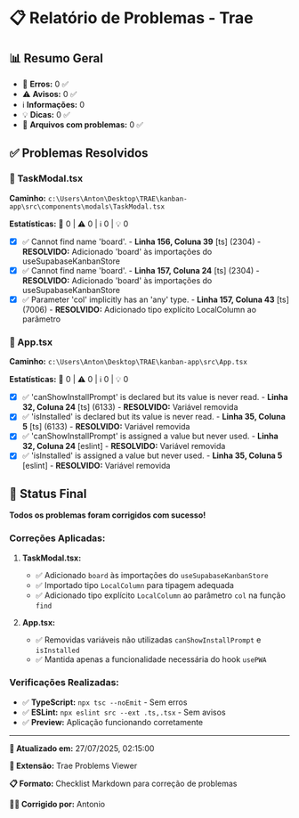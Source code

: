 # 📋 Relatório de Problemas - Trae

## 📊 Resumo Geral

- 🔴 **Erros:** 0 ✅
- ⚠️ **Avisos:** 0 ✅
- ℹ️ **Informações:** 0
- 💡 **Dicas:** 0 ✅
- 📁 **Arquivos com problemas:** 0 ✅

## ✅ Problemas Resolvidos

### 📁 TaskModal.tsx

**Caminho:** `c:\Users\Anton\Desktop\TRAE\kanban-app\src\components\modals\TaskModal.tsx`

**Estatísticas:** 🔴 0 | ⚠️ 0 | ℹ️ 0 | 💡 0

- [x] ✅ Cannot find name 'board'. - **Linha 156, Coluna 39** [ts] (2304) - **RESOLVIDO:** Adicionado 'board' às importações do useSupabaseKanbanStore
- [x] ✅ Cannot find name 'board'. - **Linha 157, Coluna 24** [ts] (2304) - **RESOLVIDO:** Adicionado 'board' às importações do useSupabaseKanbanStore
- [x] ✅ Parameter 'col' implicitly has an 'any' type. - **Linha 157, Coluna 43** [ts] (7006) - **RESOLVIDO:** Adicionado tipo explícito LocalColumn ao parâmetro

### 📁 App.tsx

**Caminho:** `c:\Users\Anton\Desktop\TRAE\kanban-app\src\App.tsx`

**Estatísticas:** 🔴 0 | ⚠️ 0 | ℹ️ 0 | 💡 0

- [x] ✅ 'canShowInstallPrompt' is declared but its value is never read. - **Linha 32, Coluna 24** [ts] (6133) - **RESOLVIDO:** Variável removida
- [x] ✅ 'isInstalled' is declared but its value is never read. - **Linha 35, Coluna 5** [ts] (6133) - **RESOLVIDO:** Variável removida
- [x] ✅ 'canShowInstallPrompt' is assigned a value but never used. - **Linha 32, Coluna 24** [eslint] - **RESOLVIDO:** Variável removida
- [x] ✅ 'isInstalled' is assigned a value but never used. - **Linha 35, Coluna 5** [eslint] - **RESOLVIDO:** Variável removida

## 🎉 Status Final

**Todos os problemas foram corrigidos com sucesso!**

### Correções Aplicadas:

1. **TaskModal.tsx:**
   - ✅ Adicionado `board` às importações do `useSupabaseKanbanStore`
   - ✅ Importado tipo `LocalColumn` para tipagem adequada
   - ✅ Adicionado tipo explícito `LocalColumn` ao parâmetro `col` na função `find`

2. **App.tsx:**
   - ✅ Removidas variáveis não utilizadas `canShowInstallPrompt` e `isInstalled`
   - ✅ Mantida apenas a funcionalidade necessária do hook `usePWA`

### Verificações Realizadas:

- ✅ **TypeScript:** `npx tsc --noEmit` - Sem erros
- ✅ **ESLint:** `npx eslint src --ext .ts,.tsx` - Sem avisos
- ✅ **Preview:** Aplicação funcionando corretamente

---

**📅 Atualizado em:** 27/07/2025, 02:15:00

**🔧 Extensão:** Trae Problems Viewer

**📋 Formato:** Checklist Markdown para correção de problemas

**👨‍💻 Corrigido por:** Antonio